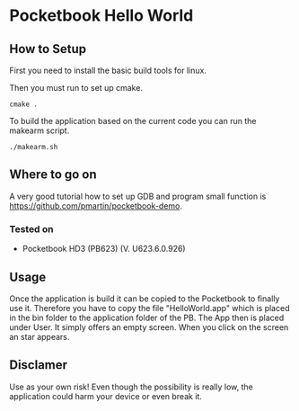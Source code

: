 # Pocketbook Hello World 

## How to Setup

First you need to install the basic build tools for linux.

Then you must run to set up cmake.

`cmake .`

To build the application based on the current code you can run the makearm script.

`./makearm.sh` 



## Where to go on

A very good tutorial how to set up GDB and program small function is https://github.com/pmartin/pocketbook-demo.

### Tested on
* Pocketbook HD3 (PB623) (V. U623.6.0.926)

## Usage

Once the application is build it can be copied to the Pocketbook to finally use it. 
Therefore you have to copy the file "HelloWorld.app" which is placed in the bin folder to the application folder of the PB.
The App then is placed under User. It simply offers an empty screen. When you click on the screen an star appears. 

## Disclamer

Use as your own risk! 
Even though the possibility is really low, the application could harm your device or even break it.
